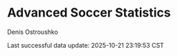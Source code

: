 # Advanced Soccer Statistics
Denis Ostroushko

<!-- gfm -->

Last successful data update: 2025-10-21 23:19:53 CST
